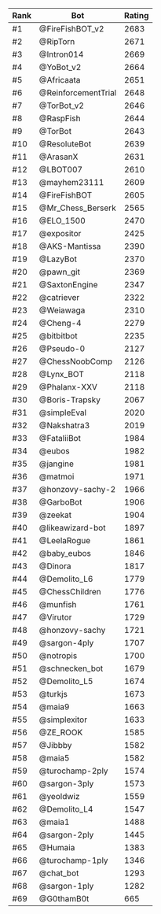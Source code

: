 Rank|Bot|Rating
---|---|---
#1|@FireFishBOT_v2|2683
#2|@RipTorn|2671
#3|@Intron014|2669
#4|@YoBot_v2|2664
#5|@Africaata|2651
#6|@ReinforcementTrial|2648
#7|@TorBot_v2|2646
#8|@RaspFish|2644
#9|@TorBot|2643
#10|@ResoluteBot|2639
#11|@ArasanX|2631
#12|@LBOT007|2610
#13|@mayhem23111|2609
#14|@FireFishBOT|2605
#15|@Mr_Chess_Berserk|2565
#16|@ELO_1500|2470
#17|@expositor|2425
#18|@AKS-Mantissa|2390
#19|@LazyBot|2370
#20|@pawn_git|2369
#21|@SaxtonEngine|2347
#22|@catriever|2322
#23|@Weiawaga|2310
#24|@Cheng-4|2279
#25|@bitbitbot|2235
#26|@Pseudo-0|2127
#27|@ChessNoobComp|2126
#28|@Lynx_BOT|2118
#29|@Phalanx-XXV|2118
#30|@Boris-Trapsky|2067
#31|@simpleEval|2020
#32|@Nakshatra3|2019
#33|@FataliiBot|1984
#34|@eubos|1982
#35|@jangine|1981
#36|@matmoi|1971
#37|@honzovy-sachy-2|1966
#38|@GarboBot|1906
#39|@zeekat|1904
#40|@likeawizard-bot|1897
#41|@LeelaRogue|1861
#42|@baby_eubos|1846
#43|@Dinora|1817
#44|@Demolito_L6|1779
#45|@ChessChildren|1776
#46|@munfish|1761
#47|@Virutor|1729
#48|@honzovy-sachy|1721
#49|@sargon-4ply|1707
#50|@notropis|1700
#51|@schnecken_bot|1679
#52|@Demolito_L5|1674
#53|@turkjs|1673
#54|@maia9|1663
#55|@simplexitor|1633
#56|@ZE_ROOK|1585
#57|@Jibbby|1582
#58|@maia5|1582
#59|@turochamp-2ply|1574
#60|@sargon-3ply|1573
#61|@yeoldwiz|1559
#62|@Demolito_L4|1547
#63|@maia1|1488
#64|@sargon-2ply|1445
#65|@Humaia|1383
#66|@turochamp-1ply|1346
#67|@chat_bot|1293
#68|@sargon-1ply|1282
#69|@G0thamB0t|665
